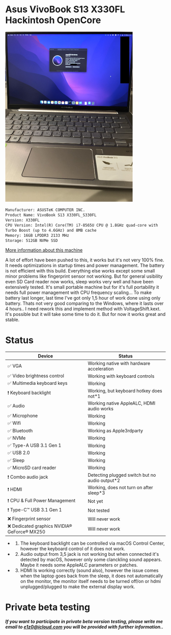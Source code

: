 # Asus VivoBook S13 X330FL Hackintosh OpenCore

<img src="https://raw.githubusercontent.com/e1z0/Asus_VivoBook_S13_X330FL_Hackintosh_OpenCore/master/pics/IMG_7469.jpeg" width="400" title="Proof of Concept MacOS on VivoBook S13" />

```
Manufacturer: ASUSTeK COMPUTER INC.
Product Name: VivoBook S13 X330FL_S330FL
Version: X330FL
CPU Version: Intel(R) Core(TM) i7-8565U CPU @ 1.8GHz quad-core with Turbo Boost (up to 4.6GHz) and 8MB cache
Memory: 16GB LPDDR3 2133 MHz
Storage: 512GB NVMe SSD
```
[More information about this machine](https://www.asus.com/laptops/for-home/vivobook/vivobook-s13-s330/overview/tech-specs08/)


A lot of effort have been pushed to this, it works but it's not very 100% fine. It needs optimizations in startup times and power management. The battery is not efficient with this 
build. Everything else works except some small minor problems like fingerprint sensor not working. But for general usibility even SD Card reader now works, sleep works very well and 
have been extensively tested. It's small portable machine but for it's full portability it needs full power management with CPU frequency scaling... To make battery last longer, last 
time I've got only 1,5 hour of work done using only battery. Thats not very good comparing to the Windows, where it lasts over 4 hours.. I need rework this and implement method with 
VoltageShift.kext. It's possible but it will take some time to do it. But for now it works great and stable.

# Status

| Device                                                | Status                                         |
|-------------------------------------------------------|------------------------------------------------|
| :white_check_mark: VGA                                | Working native with hardware acceleration      |
| :white_check_mark: Video brightness control           | Working with keyboard controls                 |
| :white_check_mark: Multimedia keyboard keys           | Working                                        |
| :heavy_exclamation_mark: Keyboard backlight           | Working, but keyboard hotkey does not*1        |
| :white_check_mark: Audio                              | Working native AppleALC, HDMI audio works      |
| :white_check_mark: Microphone                         | Working                                        |    
| :white_check_mark: Wifi                               | Working                                        |
| :white_check_mark: Bluetooth                          | Working as Apple3rdparty                       |
| :white_check_mark: NVMe                               | Working                                        |
| :white_check_mark: Type-A USB 3.1 Gen 1               | Working                                        |
| :white_check_mark: USB 2.0                            | Working                                        |
| :white_check_mark: Sleep                              | Working                                        |
| :white_check_mark: MicroSD card reader                | Working                                        |
| :heavy_exclamation_mark: Combo audio jack             | Detecting plugged switch but no audio output*2 |
| :heavy_exclamation_mark: HDMI                         | Working, does not turn on after sleep*3        |
| :heavy_exclamation_mark: CPU & Full Power Management  | Not yet                                        |
| :heavy_exclamation_mark: Type-C™ USB 3.1 Gen 1        | Not tested                                        |
| :x: Fingerprint sensor                                | Will never work                                |
| :x: Dedicated graphics NVIDIA® GeForce® MX250         | Will never work                                |


* 1. The keyboard backlight can be controlled via macOS Control Center, however the keyboard control of it does not work.
* 2. Audio output from 3,5 jack is not working but when connected it's detected by macOS, however only some clanckling sound appears. Maybe it needs some AppleALC parameters or patches.
* 3. HDMI Is working correctly (sound also), however the issue comes when the laptop goes back from the sleep, it does not automatically on the monitor, the monitor itself needs to be turned off/on or hdmi unplugged/plugged to make the external display work.

# Private beta testing

**_If you want to participate in private beta version testing, please write me email to e1z0@icloud.com you will be provided with further information.._**


